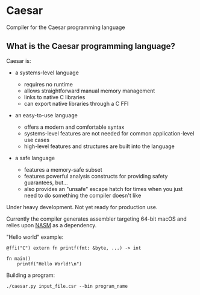 # Caesar
Compiler for the Caesar programming language

## What is the Caesar programming language?
Caesar is:
- a systems-level language

	- requires no runtime
	- allows straightforward manual memory management
	- links to native C libraries
	- can export native libraries through a C FFI
- an easy-to-use language

	- offers a modern and comfortable syntax
	- systems-level features are not needed for common application-level use cases
	- high-level features and structures are built into the language
- a safe language

	- features a memory-safe subset
	- features powerful analysis constructs for providing safety guarantees, but...
	- also provides an "unsafe" escape hatch for times when you just need to do something the compiler doesn't like

Under heavy development. Not yet ready for production use.

Currently the compiler generates assembler targeting 64-bit 
macOS and relies upon [NASM](https://www.nasm.us/) as a dependency.

"Hello world" example:

	@ffi("C") extern fn printf(fmt: &byte, ...) -> int
	
	fn main()
	    printf("Hello World!\n")

Building a program:

	./caesar.py input_file.csr --bin program_name
